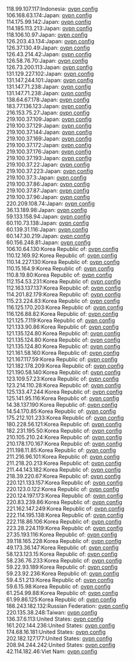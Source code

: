 118.99.107.117:Indonesia: [ovpn config](vpn/118_99_107_117.ovpn)  
106.168.63.174:Japan: [ovpn config](vpn/106_168_63_174.ovpn)  
114.175.99.142:Japan: [ovpn config](vpn/114_175_99_142.ovpn)  
114.185.113.213:Japan: [ovpn config](vpn/114_185_113_213.ovpn)  
118.106.10.97:Japan: [ovpn config](vpn/118_106_10_97.ovpn)  
126.203.43.134:Japan: [ovpn config](vpn/126_203_43_134.ovpn)  
126.37.130.49:Japan: [ovpn config](vpn/126_37_130_49.ovpn)  
126.43.214.42:Japan: [ovpn config](vpn/126_43_214_42.ovpn)  
126.58.76.70:Japan: [ovpn config](vpn/126_58_76_70.ovpn)  
126.73.200.113:Japan: [ovpn config](vpn/126_73_200_113.ovpn)  
131.129.227.102:Japan: [ovpn config](vpn/131_129_227_102.ovpn)  
131.147.244.101:Japan: [ovpn config](vpn/131_147_244_101.ovpn)  
131.147.71.238:Japan: [ovpn config](vpn/131_147_71_238.ovpn)  
131.147.71.238:Japan: [ovpn config](vpn/131_147_71_238.ovpn)  
138.64.67.178:Japan: [ovpn config](vpn/138_64_67_178.ovpn)  
183.77.136.123:Japan: [ovpn config](vpn/183_77_136_123.ovpn)  
216.153.75.27:Japan: [ovpn config](vpn/216_153_75_27.ovpn)  
219.100.37.109:Japan: [ovpn config](vpn/219_100_37_109.ovpn)  
219.100.37.129:Japan: [ovpn config](vpn/219_100_37_129.ovpn)  
219.100.37.144:Japan: [ovpn config](vpn/219_100_37_144.ovpn)  
219.100.37.169:Japan: [ovpn config](vpn/219_100_37_169.ovpn)  
219.100.37.172:Japan: [ovpn config](vpn/219_100_37_172.ovpn)  
219.100.37.176:Japan: [ovpn config](vpn/219_100_37_176.ovpn)  
219.100.37.193:Japan: [ovpn config](vpn/219_100_37_193.ovpn)  
219.100.37.22:Japan: [ovpn config](vpn/219_100_37_22.ovpn)  
219.100.37.223:Japan: [ovpn config](vpn/219_100_37_223.ovpn)  
219.100.37.3:Japan: [ovpn config](vpn/219_100_37_3.ovpn)  
219.100.37.86:Japan: [ovpn config](vpn/219_100_37_86.ovpn)  
219.100.37.87:Japan: [ovpn config](vpn/219_100_37_87.ovpn)  
219.100.37.96:Japan: [ovpn config](vpn/219_100_37_96.ovpn)  
220.209.108.74:Japan: [ovpn config](vpn/220_209_108_74.ovpn)  
36.13.189.98:Japan: [ovpn config](vpn/36_13_189_98.ovpn)  
59.133.158.94:Japan: [ovpn config](vpn/59_133_158_94.ovpn)  
60.110.73.138:Japan: [ovpn config](vpn/60_110_73_138.ovpn)  
60.139.31.116:Japan: [ovpn config](vpn/60_139_31_116.ovpn)  
60.147.30.219:Japan: [ovpn config](vpn/60_147_30_219.ovpn)  
60.156.248.81:Japan: [ovpn config](vpn/60_156_248_81.ovpn)  
106.10.64.130:Korea Republic of: [ovpn config](vpn/106_10_64_130.ovpn)  
110.12.169.92:Korea Republic of: [ovpn config](vpn/110_12_169_92.ovpn)  
110.14.227.130:Korea Republic of: [ovpn config](vpn/110_14_227_130.ovpn)  
110.15.164.9:Korea Republic of: [ovpn config](vpn/110_15_164_9.ovpn)  
110.8.19.80:Korea Republic of: [ovpn config](vpn/110_8_19_80.ovpn)  
112.154.53.231:Korea Republic of: [ovpn config](vpn/112_154_53_231.ovpn)  
112.163.137.137:Korea Republic of: [ovpn config](vpn/112_163_137_137.ovpn)  
114.201.82.179:Korea Republic of: [ovpn config](vpn/114_201_82_179.ovpn)  
115.23.224.83:Korea Republic of: [ovpn config](vpn/115_23_224_83.ovpn)  
116.125.170.203:Korea Republic of: [ovpn config](vpn/116_125_170_203.ovpn)  
116.126.88.82:Korea Republic of: [ovpn config](vpn/116_126_88_82.ovpn)  
121.125.7.119:Korea Republic of: [ovpn config](vpn/121_125_7_119.ovpn)  
121.133.90.86:Korea Republic of: [ovpn config](vpn/121_133_90_86.ovpn)  
121.135.124.80:Korea Republic of: [ovpn config](vpn/121_135_124_80.ovpn)  
121.135.124.80:Korea Republic of: [ovpn config](vpn/121_135_124_80.ovpn)  
121.135.124.80:Korea Republic of: [ovpn config](vpn/121_135_124_80.ovpn)  
121.161.58.160:Korea Republic of: [ovpn config](vpn/121_161_58_160.ovpn)  
121.167.117.59:Korea Republic of: [ovpn config](vpn/121_167_117_59.ovpn)  
121.182.178.209:Korea Republic of: [ovpn config](vpn/121_182_178_209.ovpn)  
121.190.58.140:Korea Republic of: [ovpn config](vpn/121_190_58_140.ovpn)  
123.109.57.23:Korea Republic of: [ovpn config](vpn/123_109_57_23.ovpn)  
123.214.110.28:Korea Republic of: [ovpn config](vpn/123_214_110_28.ovpn)  
125.133.47.244:Korea Republic of: [ovpn config](vpn/125_133_47_244.ovpn)  
125.141.95.116:Korea Republic of: [ovpn config](vpn/125_141_95_116.ovpn)  
14.38.137.190:Korea Republic of: [ovpn config](vpn/14_38_137_190.ovpn)  
14.54.170.85:Korea Republic of: [ovpn config](vpn/14_54_170_85.ovpn)  
175.212.101.233:Korea Republic of: [ovpn config](vpn/175_212_101_233.ovpn)  
180.228.56.121:Korea Republic of: [ovpn config](vpn/180_228_56_121.ovpn)  
182.231.195.50:Korea Republic of: [ovpn config](vpn/182_231_195_50.ovpn)  
210.105.210.24:Korea Republic of: [ovpn config](vpn/210_105_210_24.ovpn)  
210.178.170.167:Korea Republic of: [ovpn config](vpn/210_178_170_167.ovpn)  
211.198.11.85:Korea Republic of: [ovpn config](vpn/211_198_11_85.ovpn)  
211.216.96.101:Korea Republic of: [ovpn config](vpn/211_216_96_101.ovpn)  
211.218.20.213:Korea Republic of: [ovpn config](vpn/211_218_20_213.ovpn)  
211.44.143.182:Korea Republic of: [ovpn config](vpn/211_44_143_182.ovpn)  
218.39.220.67:Korea Republic of: [ovpn config](vpn/218_39_220_67.ovpn)  
220.121.133.157:Korea Republic of: [ovpn config](vpn/220_121_133_157.ovpn)  
220.123.0.122:Korea Republic of: [ovpn config](vpn/220_123_0_122.ovpn)  
220.124.197.173:Korea Republic of: [ovpn config](vpn/220_124_197_173.ovpn)  
220.83.239.86:Korea Republic of: [ovpn config](vpn/220_83_239_86.ovpn)  
221.162.147.249:Korea Republic of: [ovpn config](vpn/221_162_147_249.ovpn)  
222.114.195.138:Korea Republic of: [ovpn config](vpn/222_114_195_138.ovpn)  
222.118.86.106:Korea Republic of: [ovpn config](vpn/222_118_86_106.ovpn)  
223.28.224.119:Korea Republic of: [ovpn config](vpn/223_28_224_119.ovpn)  
27.35.193.116:Korea Republic of: [ovpn config](vpn/27_35_193_116.ovpn)  
39.118.165.228:Korea Republic of: [ovpn config](vpn/39_118_165_228.ovpn)  
49.173.36.147:Korea Republic of: [ovpn config](vpn/49_173_36_147.ovpn)  
58.123.123.15:Korea Republic of: [ovpn config](vpn/58_123_123_15.ovpn)  
58.236.76.233:Korea Republic of: [ovpn config](vpn/58_236_76_233.ovpn)  
59.22.93.189:Korea Republic of: [ovpn config](vpn/59_22_93_189.ovpn)  
59.23.92.236:Korea Republic of: [ovpn config](vpn/59_23_92_236.ovpn)  
59.4.51.213:Korea Republic of: [ovpn config](vpn/59_4_51_213.ovpn)  
59.6.15.98:Korea Republic of: [ovpn config](vpn/59_6_15_98.ovpn)  
61.254.99.88:Korea Republic of: [ovpn config](vpn/61_254_99_88.ovpn)  
61.99.86.125:Korea Republic of: [ovpn config](vpn/61_99_86_125.ovpn)  
188.243.182.132:Russian Federation: [ovpn config](vpn/188_243_182_132.ovpn)  
220.135.38.248:Taiwan: [ovpn config](vpn/220_135_38_248.ovpn)  
136.37.6.113:United States: [ovpn config](vpn/136_37_6_113.ovpn)  
161.202.144.236:United States: [ovpn config](vpn/161_202_144_236.ovpn)  
174.68.16.181:United States: [ovpn config](vpn/174_68_16_181.ovpn)  
202.182.127.177:United States: [ovpn config](vpn/202_182_127_177.ovpn)  
208.94.244.242:United States: [ovpn config](vpn/208_94_244_242.ovpn)  
42.114.182.46:Viet Nam: [ovpn config](vpn/42_114_182_46.ovpn)  
